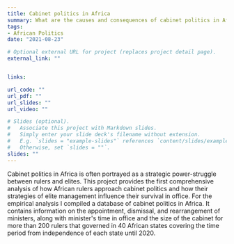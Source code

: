 ```yaml
---
title: Cabinet politics in Africa
summary: What are the causes and consequences of cabinet politics in Africa?
tags:
- African Politics
date: "2021-08-23"

# Optional external URL for project (replaces project detail page).
external_link: ""


links:

url_code: ""
url_pdf: ""
url_slides: ""
url_video: ""

# Slides (optional).
#   Associate this project with Markdown slides.
#   Simply enter your slide deck's filename without extension.
#   E.g. `slides = "example-slides"` references `content/slides/example-slides.md`.
#   Otherwise, set `slides = ""`.
slides: ""
---
```


Cabinet politics in Africa is often portrayed as a strategic power-struggle between rulers and elites. This project provides the first comprehensive analysis of how African rulers approach cabinet politics and how their strategies of elite management influence their survival in office. For the empirical analysis I compiled a database of cabinet politics in Africa. It contains information on the appointment, dismissal, and rearrangement of ministers, along with minister's time in office and the size of the cabinet for more than 200 rulers that governed in 40 African states covering the time period from independence of each state until 2020.